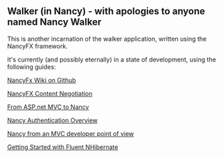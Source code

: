 ## Walker (in Nancy) - with apologies to anyone named Nancy Walker
This is another incarnation of the walker application, written using the NancyFX framework.

It's currently (and possibly eternally) in a state of development, using the following guides:

[NancyFx Wiki on Github](https://github.com/NancyFx/Nancy/wiki)

[NancyFX Content Negotiation](https://github.com/NancyFx/Nancy/wiki/Content-Negotiation)

[From ASP.net MVC to Nancy](http://www.jhovgaard.com/from-aspnet-mvc-to-nancy-part-1/)

[Nancy Authentication Overview](https://github.com/NancyFx/Nancy/wiki/Authentication-overview)

[Nancy from an MVC developer point of view](http://www.endycahyono.com/article/nancy-from-mvc-dev/)

[Getting Started with Fluent NHibernate](https://github.com/jagregory/fluent-nhibernate/wiki/Getting-started)
